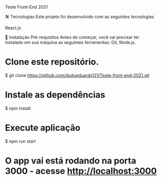 Teste Front-End 2021


🛠 Tecnologias
Este projeto foi desenvolvido com as seguintes tecnologias

React.js
 
📕 Instalação
Pré-requisitos
Antes de começar, você vai precisar ter instalado em sua máquina as seguintes ferramentas: Git, Node.js.

# Clone este repositório.
$ git clone  https://github.com/dudueduardo121/Teste-front-end-2021.git

# Instale as dependências
$ npm install 

# Execute aplicação
$ npm run start

# O app vai está rodando na porta 3000 - acesse <http://localhost:3000>
